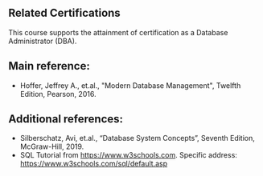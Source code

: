 
## Related Certifications
This course supports the attainment of certification as a Database Administrator (DBA).

## Main reference:
- Hoffer, Jeffrey A., et.al., "Modern Database Management", Twelfth Edition, Pearson, 2016.

## Additional references:
- Silberschatz, Avi, et.al., “Database System Concepts”, Seventh Edition, McGraw-Hill, 2019.
- SQL Tutorial from https://www.w3schools.com. Specific address: https://www.w3schools.com/sql/default.asp 